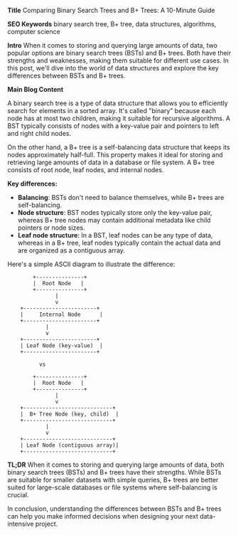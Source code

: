 **Title**
Comparing Binary Search Trees and B+ Trees: A 10-Minute Guide

**SEO Keywords**
binary search tree, B+ tree, data structures, algorithms, computer science

**Intro**
When it comes to storing and querying large amounts of data, two popular options are binary search trees (BSTs) and B+ trees. Both have their strengths and weaknesses, making them suitable for different use cases. In this post, we'll dive into the world of data structures and explore the key differences between BSTs and B+ trees.

**Main Blog Content**

A binary search tree is a type of data structure that allows you to efficiently search for elements in a sorted array. It's called "binary" because each node has at most two children, making it suitable for recursive algorithms. A BST typically consists of nodes with a key-value pair and pointers to left and right child nodes.

On the other hand, a B+ tree is a self-balancing data structure that keeps its nodes approximately half-full. This property makes it ideal for storing and retrieving large amounts of data in a database or file system. A B+ tree consists of root node, leaf nodes, and internal nodes.

**Key differences:**

* **Balancing**: BSTs don't need to balance themselves, while B+ trees are self-balancing.
* **Node structure**: BST nodes typically store only the key-value pair, whereas B+ tree nodes may contain additional metadata like child pointers or node sizes.
* **Leaf node structure**: In a BST, leaf nodes can be any type of data, whereas in a B+ tree, leaf nodes typically contain the actual data and are organized as a contiguous array.

Here's a simple ASCII diagram to illustrate the difference:

```
        +---------------+
        |  Root Node   |
        +---------------+
               |
               v
    +-----------------------+
    |     Internal Node      |
    +-----------------------+
            |
            v
    +-----------------------+
    | Leaf Node (key-value)  |
    +-----------------------+

          vs

        +---------------+
        |  Root Node   |
        +---------------+
               |
               v
    +----------------------------+
    |  B+ Tree Node (key, child)  |
    +----------------------------+
            |
            v
    +----------------------------+
    | Leaf Node (contiguous array)|
    +----------------------------+
```

**TL;DR**
When it comes to storing and querying large amounts of data, both binary search trees (BSTs) and B+ trees have their strengths. While BSTs are suitable for smaller datasets with simple queries, B+ trees are better suited for large-scale databases or file systems where self-balancing is crucial.

In conclusion, understanding the differences between BSTs and B+ trees can help you make informed decisions when designing your next data-intensive project.